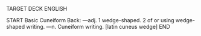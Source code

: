 TARGET DECK
ENGLISH

START
Basic
Cuneiform
Back: —adj. 1 wedge-shaped. 2 of or using wedge-shaped writing. —n. Cuneiform writing. [latin cuneus wedge]
END
